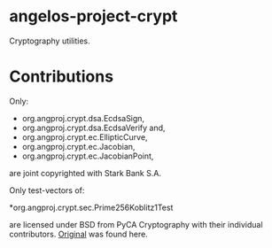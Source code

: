 # angelos-project-crypt
Cryptography utilities.

# Contributions
Only:
* org.angproj.crypt.dsa.EcdsaSign,
* org.angproj.crypt.dsa.EcdsaVerify and,
* org.angproj.crypt.ec.EllipticCurve,
* org.angproj.crypt.ec.Jacobian,
* org.angproj.crypt.ec.JacobianPoint,

are joint copyrighted with Stark Bank S.A.


Only test-vectors of:

*org.angproj.crypt.sec.Prime256Koblitz1Test

are licensed under BSD from PyCA Cryptography with their individual contributors.
[Original](https://github.com/pyca/cryptography/blob/main/vectors/cryptography_vectors/asymmetric/ECDSA/SECP256K1/SigGen.txt) was found here.

